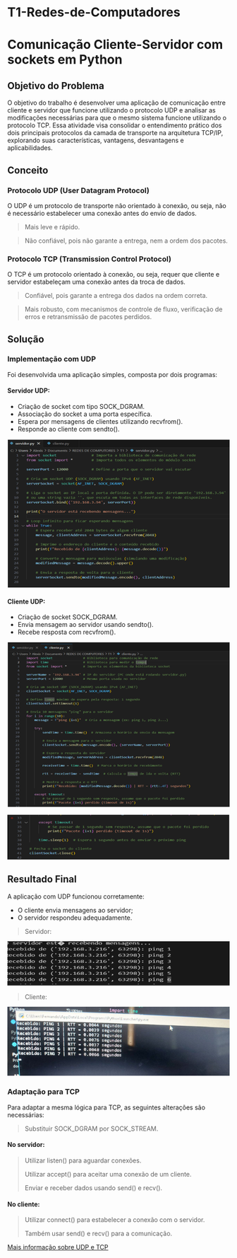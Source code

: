 # T1-Redes-de-Computadores
# Comunicação Cliente-Servidor com sockets em Python

## Objetivo do Problema
O objetivo do trabalho é desenvolver uma aplicação de comunicação entre cliente e servidor que funcione utilizando o protocolo UDP e analisar as modificações necessárias para que o mesmo sistema funcione utilizando o protocolo TCP. Essa atividade visa consolidar o entendimento prático dos dois principais protocolos da camada de transporte na arquitetura TCP/IP, explorando suas características, vantagens, desvantagens e aplicabilidades.

  ## Conceito
### Protocolo UDP (User Datagram Protocol)
O UDP é um protocolo de transporte não orientado à conexão, ou seja, não é necessário estabelecer uma conexão antes do envio de dados. 
>	Mais leve e rápido.

>	Não confiável, pois não garante a entrega, nem a ordem dos pacotes.


### Protocolo TCP (Transmission Control Protocol)
O TCP é um protocolo orientado à conexão, ou seja, requer que cliente e servidor estabeleçam uma conexão antes da troca de dados. 
>	Confiável, pois garante a entrega dos dados na ordem correta.

>	Mais robusto, com mecanismos de controle de fluxo, verificação de erros e retransmissão de pacotes perdidos.

  ## Solução
### Implementação com UDP
Foi desenvolvida uma aplicação simples, composta por dois programas:
#### Servidor UDP:
*	Criação de socket com tipo SOCK_DGRAM.
*	Associação do socket a uma porta específica.
*	Espera por mensagens de clientes utilizando recvfrom().
*	Responde ao cliente com sendto().
  
![Imagem do código de Servidor UDP](https://github.com/AlexisSolis7/T1-Redes-de-Computadores/blob/main/Captura%20de%20tela%202025-05-27%20185624.png)


#### Cliente UDP:
*	Criação de socket SOCK_DGRAM.
*	Envia mensagem ao servidor usando sendto().
*	Recebe resposta com recvfrom().

![Imagem do código de Cliente UDP](https://github.com/AlexisSolis7/T1-Redes-de-Computadores/blob/main/Captura%20de%20tela%202025-05-27%20192942.png)


![Imagem do código de Cliente UDP](https://github.com/AlexisSolis7/T1-Redes-de-Computadores/blob/main/Captura%20de%20tela%202025-05-27%20193403.png) 

  ## Resultado Final
A aplicação com UDP funcionou corretamente:
* O cliente envia mensagens ao servidor;
*	O servidor respondeu adequadamente.

> Servidor:

![Resultado do servidor](https://github.com/AlexisSolis7/T1-Redes-de-Computadores/blob/main/Captura%20de%20tela%202025-06-09%20093254.png)

> Cliente:

![Resultado do servidor](https://github.com/AlexisSolis7/T1-Redes-de-Computadores/blob/main/Captura%20de%20tela%202025-06-09%20092831.png)


### Adaptação para TCP
Para adaptar a mesma lógica para TCP, as seguintes alterações são necessárias:

> Substituir SOCK_DGRAM por SOCK_STREAM.

#### No servidor:
>	Utilizar listen() para aguardar conexões.
>
>	Utilizar accept() para aceitar uma conexão de um cliente.
>
>	Enviar e receber dados usando send() e recv().
>
#### No cliente:
>	Utilizar connect() para estabelecer a conexão com o servidor.
>
>	Também usar send() e recv() para a comunicação.





[Mais informação sobre UDP e TCP](https://www.datacamp.com/pt/tutorial/a-complete-guide-to-socket-programming-in-python)
